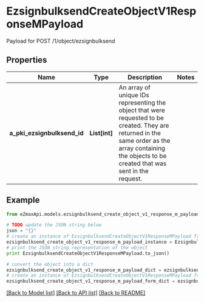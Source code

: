 # EzsignbulksendCreateObjectV1ResponseMPayload

Payload for POST /1/object/ezsignbulksend

## Properties

Name | Type | Description | Notes
------------ | ------------- | ------------- | -------------
**a_pki_ezsignbulksend_id** | **List[int]** | An array of unique IDs representing the object that were requested to be created.  They are returned in the same order as the array containing the objects to be created that was sent in the request. | 

## Example

```python
from eZmaxApi.models.ezsignbulksend_create_object_v1_response_m_payload import EzsignbulksendCreateObjectV1ResponseMPayload

# TODO update the JSON string below
json = "{}"
# create an instance of EzsignbulksendCreateObjectV1ResponseMPayload from a JSON string
ezsignbulksend_create_object_v1_response_m_payload_instance = EzsignbulksendCreateObjectV1ResponseMPayload.from_json(json)
# print the JSON string representation of the object
print EzsignbulksendCreateObjectV1ResponseMPayload.to_json()

# convert the object into a dict
ezsignbulksend_create_object_v1_response_m_payload_dict = ezsignbulksend_create_object_v1_response_m_payload_instance.to_dict()
# create an instance of EzsignbulksendCreateObjectV1ResponseMPayload from a dict
ezsignbulksend_create_object_v1_response_m_payload_form_dict = ezsignbulksend_create_object_v1_response_m_payload.from_dict(ezsignbulksend_create_object_v1_response_m_payload_dict)
```
[[Back to Model list]](../README.md#documentation-for-models) [[Back to API list]](../README.md#documentation-for-api-endpoints) [[Back to README]](../README.md)


